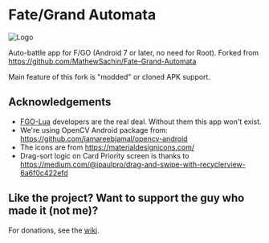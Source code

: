 # Fate/Grand Automata
![Logo](https://i.imgur.com/cVc5UhP.png)

Auto-battle app for F/GO (Android 7 or later, no need for Root). Forked from <a href='https://github.com/MathewSachin/Fate-Grand-Automata'>https://github.com/MathewSachin/Fate-Grand-Automata</a>

Main feature of this fork is "modded" or cloned APK support.

## Acknowledgements
- [FGO-Lua][FGOLua] developers are the real deal. Without them this app won't exist.
- We're using OpenCV Android package from: https://github.com/iamareebjamal/opencv-android
- The icons are from https://materialdesignicons.com/
- Drag-sort logic on Card Priority screen is thanks to https://medium.com/@ipaulpro/drag-and-swipe-with-recyclerview-6a6f0c422efd

[FGOLua]: https://github.com/29988122/Fate-Grand-Order_Lua

## Like the project? Want to support the guy who made it (not me)?

For donations, see the [wiki](https://github.com/MathewSachin/Fate-Grand-Automata/wiki/Donations).
